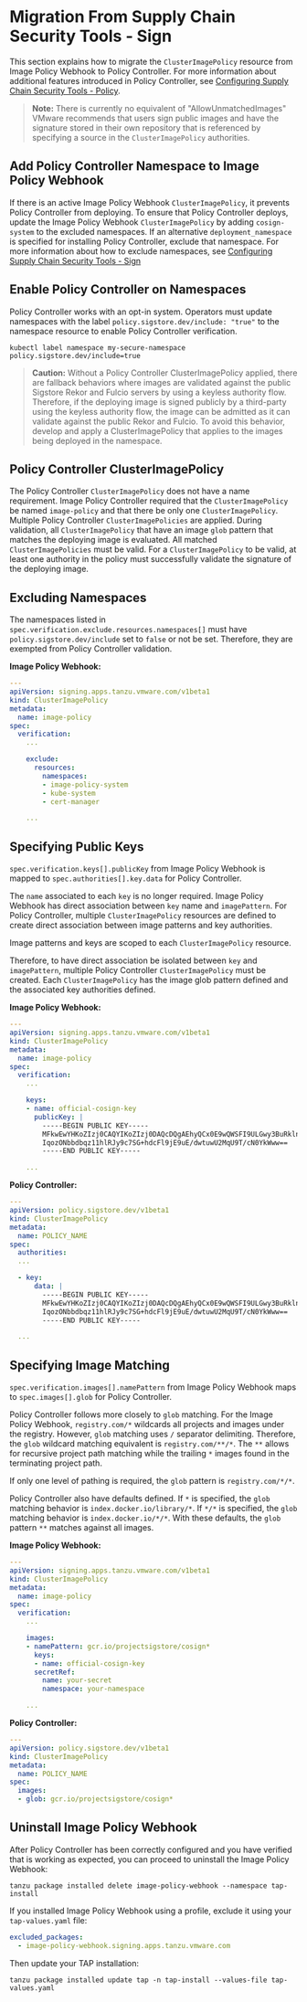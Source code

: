 # Migration From Supply Chain Security Tools - Sign

This section explains how to migrate the `ClusterImagePolicy` resource
from Image Policy Webhook to Policy Controller. For more information about
additional features introduced in Policy Controller, see
[Configuring Supply Chain Security Tools - Policy](configuring.md).

>**Note:** There is currently no equivalent of "AllowUnmatchedImages"
VMware recommends that users sign public images and have the signature
stored in their own repository that is referenced by specifying a source
in the `ClusterImagePolicy` authorities.

## <a id="img-policy-webhook"></a> Add Policy Controller Namespace to Image Policy Webhook

If there is an active Image Policy Webhook `ClusterImagePolicy`, it prevents
Policy Controller from deploying. To ensure that Policy Controller deploys,
update the Image Policy Webhook `ClusterImagePolicy` by adding `cosign-system`
to the excluded namespaces. If an alternative `deployment_namespace` is
specified for installing Policy Controller, exclude that namespace.
For more information about how to exclude namespaces, see
[Configuring Supply Chain Security Tools - Sign](../scst-sign/configuring.md#create-cip-resource)

## <a id="enable-controller"></a> Enable Policy Controller on Namespaces

Policy Controller works with an opt-in system. Operators must update namespaces
with the label `policy.sigstore.dev/include: "true"` to the namespace resource
to enable Policy Controller verification.

```console
kubectl label namespace my-secure-namespace policy.sigstore.dev/include=true
```

>**Caution:** Without a Policy Controller ClusterImagePolicy applied, there are
fallback behaviors where images are validated against the public Sigstore
Rekor and Fulcio servers by using a keyless authority flow. Therefore, if the
deploying image is signed publicly by a third-party using the keyless
authority flow, the image can be admitted as it can validate against the public
Rekor and Fulcio. To avoid this behavior, develop and apply a ClusterImagePolicy
that applies to the images being deployed in the namespace.

## <a id="cluster-image"></a> Policy Controller ClusterImagePolicy

The Policy Controller `ClusterImagePolicy` does not have a name requirement.
Image Policy Controller required that the `ClusterImagePolicy` be named
`image-policy` and that there be only one `ClusterImagePolicy`. Multiple
Policy Controller `ClusterImagePolicies` are applied. During validation, all
`ClusterImagePolicy` that have an image `glob` pattern that matches the
deploying image is evaluated. All matched `ClusterImagePolicies` must be
valid. For a `ClusterImagePolicy` to be valid, at least one authority in the
policy must successfully validate the signature of the deploying image.


## <a id="exclude-ns"></a> Excluding Namespaces

The namespaces listed in `spec.verification.exclude.resources.namespaces[]`
must have `policy.sigstore.dev/include` set to `false` or not be set.
Therefore, they are exempted from Policy Controller validation.

**Image Policy Webhook:**
```yaml
---
apiVersion: signing.apps.tanzu.vmware.com/v1beta1
kind: ClusterImagePolicy
metadata:
  name: image-policy
spec:
  verification:
    ...

    exclude:
      resources:
        namespaces:
        - image-policy-system
        - kube-system
        - cert-manager

    ...
```

## <a id="public-key"></a> Specifying Public Keys

`spec.verification.keys[].publicKey` from Image Policy Webhook is mapped to
`spec.authorities[].key.data` for Policy Controller.

The `name` associated to each `key` is no longer required. Image Policy Webhook
has direct association between `key` name and `imagePattern`. For Policy
Controller, multiple `ClusterImagePolicy` resources are defined to create
direct association between image patterns and key authorities.

Image patterns and keys are scoped to each `ClusterImagePolicy` resource.

Therefore, to have direct association be isolated between `key` and
`imagePattern`, multiple Policy Controller `ClusterImagePolicy` must be created.
Each `ClusterImagePolicy` has the image glob pattern defined and the
associated key authorities defined.

**Image Policy Webhook:**
```yaml
---
apiVersion: signing.apps.tanzu.vmware.com/v1beta1
kind: ClusterImagePolicy
metadata:
  name: image-policy
spec:
  verification:
    ...

    keys:
    - name: official-cosign-key
      publicKey: |
        -----BEGIN PUBLIC KEY-----
        MFkwEwYHKoZIzj0CAQYIKoZIzj0DAQcDQgAEhyQCx0E9wQWSFI9ULGwy3BuRklnt
        IqozONbbdbqz11hlRJy9c7SG+hdcFl9jE9uE/dwtuwU2MqU9T/cN0YkWww==
        -----END PUBLIC KEY-----

    ...
```

**Policy Controller:**
```yaml
---
apiVersion: policy.sigstore.dev/v1beta1
kind: ClusterImagePolicy
metadata:
  name: POLICY_NAME
spec:
  authorities:
  ...

  - key:
      data: |
        -----BEGIN PUBLIC KEY-----
        MFkwEwYHKoZIzj0CAQYIKoZIzj0DAQcDQgAEhyQCx0E9wQWSFI9ULGwy3BuRklnt
        IqozONbbdbqz11hlRJy9c7SG+hdcFl9jE9uE/dwtuwU2MqU9T/cN0YkWww==
        -----END PUBLIC KEY-----

  ...
```


## <a id="img-matching"></a> Specifying Image Matching

`spec.verification.images[].namePattern` from Image Policy Webhook maps to
`spec.images[].glob` for Policy Controller.

Policy Controller follows more closely to `glob` matching. For the Image Policy
Webhook, `registry.com/*` wildcards all projects and images under the
registry. However, `glob` matching uses `/` separator delimiting. Therefore,
the `glob` wildcard matching equivalent is `registry.com/**/*`. The `**` allows
for recursive project path matching while the trailing `*` images found in the
terminating project path.

If only one level of pathing is required, the `glob` pattern is
`registry.com/*/*`.

Policy Controller also have defaults defined. If `*` is specified, the `glob`
matching behavior is `index.docker.io/library/*`. If `*/*` is specified,
the `glob` matching behavior is `index.docker.io/*/*`. With these defaults,
the `glob` pattern `**` matches against all images.

**Image Policy Webhook:**
```yaml
---
apiVersion: signing.apps.tanzu.vmware.com/v1beta1
kind: ClusterImagePolicy
metadata:
  name: image-policy
spec:
  verification:
    ...

    images:
    - namePattern: gcr.io/projectsigstore/cosign*
      keys:
      - name: official-cosign-key
      secretRef:
        name: your-secret
        namespace: your-namespace

    ...
```

**Policy Controller:**
```yaml
---
apiVersion: policy.sigstore.dev/v1beta1
kind: ClusterImagePolicy
metadata:
  name: POLICY_NAME
spec:
  images:
  - glob: gcr.io/projectsigstore/cosign*
```

## <a id="uninstall-ipw"></a> Uninstall Image Policy Webhook

After Policy Controller has been correctly configured and you have verified that
is working as expected, you can proceed to uninstall the Image Policy Webhook:


```console
tanzu package installed delete image-policy-webhook --namespace tap-install
```

If you installed Image Policy Webhook using a profile, exclude it using your
`tap-values.yaml` file:

```yaml
excluded_packages:
  - image-policy-webhook.signing.apps.tanzu.vmware.com
```

Then update your TAP installation:

```console
tanzu package installed update tap -n tap-install --values-file tap-values.yaml
```